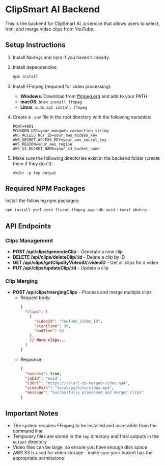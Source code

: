 # ClipSmart AI Backend

This is the backend for ClipSmart AI, a service that allows users to select, trim, and merge video clips from YouTube.

## Setup Instructions

1. Install Node.js and npm if you haven't already.
2. Install dependencies:
   ```bash
   npm install
   ```

3. Install FFmpeg (required for video processing):
   - **Windows**: Download from [ffmpeg.org](https://ffmpeg.org/download.html) and add to your PATH
   - **macOS**: `brew install ffmpeg`
   - **Linux**: `sudo apt install ffmpeg`

4. Create a `.env` file in the root directory with the following variables:
   ```
   PORT=4001
   MONGODB_URI=your_mongodb_connection_string
   AWS_ACCESS_KEY_ID=your_aws_access_key
   AWS_SECRET_ACCESS_KEY=your_aws_secret_key
   AWS_REGION=your_aws_region
   AWS_S3_BUCKET_NAME=your_s3_bucket_name
   ```

5. Make sure the following directories exist in the backend folder (create them if they don't):
   ```
   mkdir -p tmp output
   ```

## Required NPM Packages

Install the following npm packages:
```bash
npm install ytdl-core fluent-ffmpeg aws-sdk uuid rimraf mkdirp
```

## API Endpoints

### Clips Management

- **POST /api/clips/generateClip** - Generate a new clip
- **DELETE /api/clips/deleteClip/:id** - Delete a clip by ID
- **GET /api/clips/getClipsByVideoID/:videoID** - Get all clips for a video
- **PUT /api/clips/updateClip/:id** - Update a clip

### Clip Merging

- **POST /api/clips/mergingClips** - Process and merge multiple clips
  - Request body:
    ```json
    {
      "clips": [
        {
          "videoId": "YouTube_Video_ID",
          "startTime": 30,
          "endTime": 60
        },
        // More clips...
      ]
    }
    ```
  - Response:
    ```json
    {
      "success": true,
      "jobId": "uuid",
      "s3Url": "https://s3-url-to-merged-video.mp4",
      "videoPath": "local/path/to/video.mp4",
      "message": "Successfully processed and merged clips"
    }
    ```

## Important Notes

- The system requires FFmpeg to be installed and accessible from the command line
- Temporary files are stored in the `tmp` directory and final outputs in the `output` directory
- Video files can be large, so ensure you have enough disk space
- AWS S3 is used for video storage - make sure your bucket has the appropriate permissions 